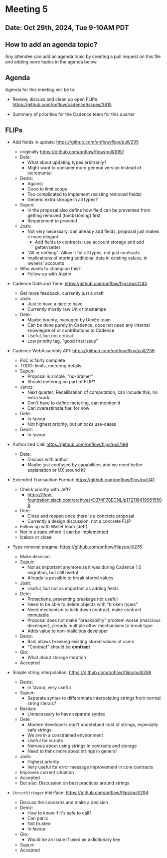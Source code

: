 # Meeting 5

## Date: Oct 29th, 2024, Tue 9-10AM PDT

## How to add an agenda topic?

Any attendee can add an agenda topic by creating a pull request on this file and adding more topics in the agenda below.

## Agenda

Agenda for this meeting will be to:

- Review, discuss and clean up open FLIPs: https://github.com/onflow/cadence/issues/3615

- Summary of priorities for the Cadence team for this quarter

## FLIPs

- Add fields in update: https://github.com/onflow/flips/pull/295 
    - originally https://github.com/onflow/flow/pull/1097
    - Dete:
       - What about updating types arbitrarily?
       - Might want to consider more general version instead of incremental
     - Deniz:
       - Against
       - Good to limit scope
       - Too complicated to implement (existing removed fields)
       - Generic extra storage in all types?
     - Supun:
       - In the proposal also define how field can be prevented from getting removed (tombstoning) first
       - Requirement to proceed
     - Josh:
       - Not very necessary, can already add fields, proposal just makes it more elegant
          - Add fields to contracts: use account storage and add getter/setter
       - "All or nothing": Allow it for all types, not just contracts
       - Implications of storing additional data in existing values, in owners' accounts
     - Who wants to champion this?
       - Follow up with Austin

- Cadence Date and Time: https://github.com/onflow/flips/pull/245
    - Get more feedback, currently just a draft
    - Josh:
      - Just to have a nice to have
      - Currently mostly raw Unix timestamps
    - Dete:
      - Maybe bounty, managed by DevEx team
      - Can be done purely in Cadence, does not need any internal knowlegde of or contributions to Cadence
      - Useful, but not critical
      - Low priority tag, "good first issue"

- Cadence WebAssembly API: https://github.com/onflow/flips/pull/256
    - PoC is fairly complete
    - TODO: limits, metering details
    - Supun:
        - Proposal is simple, "no-brainer"
        - Should metering be part of FLIP?
    - Janez:
        - Next quarter: Recalibration of computation, can include this, no extra work
        - Don't have to define metering, can mention it
        - Can overestimate fuel for now
    - Dete:
        - In favour
        - Not highest priority, but unlocks use-cases
    - Deniz:
        - In favour

- Authorized Call: https://github.com/onflow/flips/pull/198
    - Dete:
        - Discuss with author
        - Maybe just confused by capabilities and we need better explanation or UX around it?

- Extended Transaction Format: https://github.com/onflow/flips/pull/41
    - Check priority with Jeff?
        - https://flow-foundation.slack.com/archives/C074F78ECNL/p1721164199515509
    - Dete:
        - Close and reopen once there is a concrete proposal
        - Currently a design discussion, not a concrete FLIP
    - Follow up with Wallet team (Jeff)
    - Not in a state where it can be implemented
    - Icebox or close

- Type removal pragma: https://github.com/onflow/flips/pull/276
    - Make decision
    - Supun:
        - Not as important anymore as it was during Cadence 1.0 migration, but still useful
        - Already is possible to break stored values
    - Josh:
        - Useful, but not as important as adding fields
    - Dete:
        - Protections, preventing breakage not useful
        - Need to be able to delete objects with "broken types"
        - Need mechanism to lock down contract, make contract immutable
        - Proposal does not make "breakability" problem worse (malicious developer), already multiple other mechanisms to break type
        - Adds value to non-malicious developer
    - Deniz:
        - Bad, allows breaking existing stored values of users
        - "Contract" should be **contract**
    - Gio:
        - What about storage iteration
    - Accepted

- Simple string interpolation: https://github.com/onflow/flips/pull/289
    - Deniz:
        - In favour, very useful
    - Supun:
        - Separate syntax to differentiate interpolating strings from normal string literals?
    - Bastian:
        - Unnecessary to have separate syntax
    - Dete:
        - Modern developers don't understand cost of strings, especially safe strings
        - We are in a constrained environment
        - Useful for scripts
        - Nervous about using strings in contracts and storage
        - Need to think more about strings in general
    - Josh:
        - Highest priority
        - Very useful for error message improvement in core contracts
    - Improves current situation
    - Accepted
    - But also: Discussion on best practices around strings

- `StructStringer` interface: https://github.com/onflow/flips/pull/294
    - Discuss the concerns and make a decision
    - Deniz:
        - How to know if it's safe to call?
        - Can panic
        - Not trusted
        - In favour
    - Gio:
        - Would be an issue if used as a dictionary key
    - Supun:
    - Accepted
